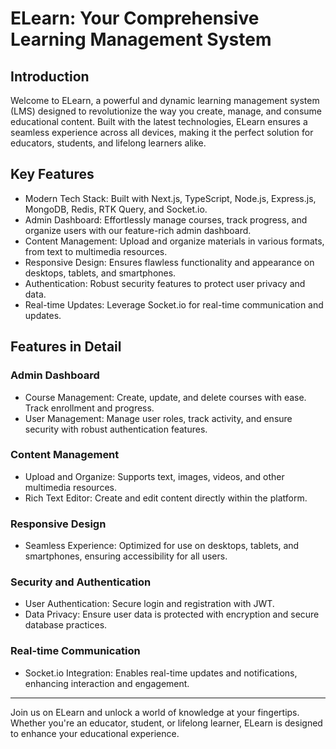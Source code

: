 # ELearn: Your Comprehensive Learning Management System

## Introduction
Welcome to ELearn, a powerful and dynamic learning management system (LMS) designed to revolutionize the way you create, manage, and consume educational content. Built with the latest technologies, ELearn ensures a seamless experience across all devices, making it the perfect solution for educators, students, and lifelong learners alike.

## Key Features
* Modern Tech Stack: Built with Next.js, TypeScript, Node.js, Express.js, MongoDB, Redis, RTK Query, and Socket.io.
* Admin Dashboard: Effortlessly manage courses, track progress, and organize users with our feature-rich admin dashboard.
* Content Management: Upload and organize materials in various formats, from text to multimedia resources.
* Responsive Design: Ensures flawless functionality and appearance on desktops, tablets, and smartphones.
* Authentication: Robust security features to protect user privacy and data.
* Real-time Updates: Leverage Socket.io for real-time communication and updates.

## Features in Detail
### Admin Dashboard
* Course Management: Create, update, and delete courses with ease. Track enrollment and progress.
* User Management: Manage user roles, track activity, and ensure security with robust authentication features.

### Content Management
* Upload and Organize: Supports text, images, videos, and other multimedia resources.
* Rich Text Editor: Create and edit content directly within the platform.

### Responsive Design
* Seamless Experience: Optimized for use on desktops, tablets, and smartphones, ensuring accessibility for all users.

### Security and Authentication
* User Authentication: Secure login and registration with JWT.
* Data Privacy: Ensure user data is protected with encryption and secure database practices.

### Real-time Communication
* Socket.io Integration: Enables real-time updates and notifications, enhancing interaction and engagement.

___________________________________________________________________________________________________________________________________

Join us on ELearn and unlock a world of knowledge at your fingertips. Whether you're an educator, student, or lifelong learner, ELearn is designed to enhance your educational experience.

